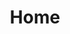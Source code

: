 ---
layout: default
title: Home
nav_order: 1
description: "Some study of quatatitive trading"
permalink: /
---